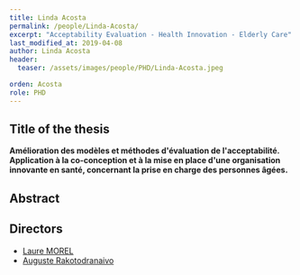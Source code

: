 ```yaml
---
title: Linda Acosta
permalink: /people/Linda-Acosta/
excerpt: "Acceptability Evaluation - Health Innovation - Elderly Care"
last_modified_at: 2019-04-08
author: Linda Acosta
header:
  teaser: /assets/images/people/PHD/Linda-Acosta.jpeg

orden: Acosta
role: PHD
---
```



## Title of the thesis

**Amélioration des modèles et méthodes d'évaluation de l'acceptabilité. Application à la co-conception et à la mise en place d'une organisation innovante en santé, concernant la prise en charge des personnes âgées.**

## Abstract






## Directors 

- [Laure MOREL](/people/Eric-Bonjour/)
- [Auguste Rakotodranaivo](/people/Auguste-Rakotodranaivo/)



